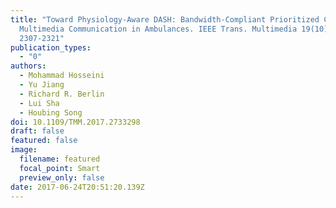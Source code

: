```yaml
---
title: "Toward Physiology-Aware DASH: Bandwidth-Compliant Prioritized Clinical
  Multimedia Communication in Ambulances. IEEE Trans. Multimedia 19(10):
  2307-2321"
publication_types:
  - "0"
authors:
  - Mohammad Hosseini
  - Yu Jiang
  - Richard R. Berlin
  - Lui Sha
  - Houbing Song
doi: 10.1109/TMM.2017.2733298
draft: false
featured: false
image:
  filename: featured
  focal_point: Smart
  preview_only: false
date: 2017-06-24T20:51:20.139Z
---
```

